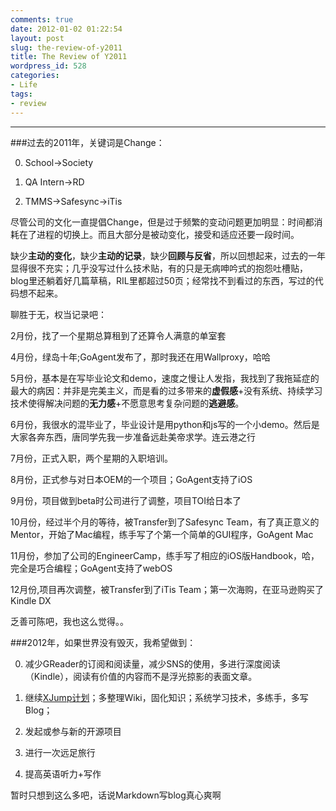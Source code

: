 ```yaml
---
comments: true
date: 2012-01-02 01:22:54
layout: post
slug: the-review-of-y2011
title: The Review of Y2011
wordpress_id: 528
categories:
- Life
tags:
- review
---
```


---
###过去的2011年，关键词是Change：


  0. School→Society
  
  1. QA Intern→RD
  
  2. TMMS→Safesync→iTis


尽管公司的文化一直提倡Change，但是过于频繁的变动问题更加明显：时间都消耗在了进程的切换上。而且大部分是被动变化，接受和适应还要一段时间。

缺少**主动的变化**，缺少**主动的记录**，缺少**回顾与反省**，所以回想起来，过去的一年显得很不充实；几乎没写过什么技术贴，有的只是无病呻吟式的抱怨吐槽贴，blog里还躺着好几篇草稿，RIL里都超过50页；经常找不到看过的东西，写过的代码想不起来。

聊胜于无，权当记录吧：

2月份，找了一个星期总算租到了还算令人满意的单室套

4月份，绿岛十年;GoAgent发布了，那时我还在用Wallproxy，哈哈

5月份，基本是在写毕业论文和demo，速度之慢让人发指，我找到了我拖延症的最大的病因：并非是完美主义，而是看的过多带来的**虚假感**+没有系统、持续学习技术使得解决问题的**无力感**+不愿意思考复杂问题的**逃避感**。

6月份，我很水的混毕业了，毕业设计是用python和js写的一个小demo。然后是大家各奔东西，唐同学先我一步准备远赴美帝求学。连云港之行

7月份，正式入职，两个星期的入职培训。

8月份，正式参与对日本OEM的一个项目；GoAgent支持了iOS

9月份，项目做到beta时公司进行了调整，项目TOI给日本了

10月份，经过半个月的等待，被Transfer到了Safesync Team，有了真正意义的Mentor，开始了Mac编程，练手写了个第一个简单的GUI程序，GoAgent Mac

11月份，参加了公司的EngineerCamp，练手写了相应的iOS版Handbook，哈，完全是巧合编程；GoAgent支持了webOS

12月份,项目再次调整，被Transfer到了iTis Team；第一次海购，在亚马逊购买了Kindle DX

乏善可陈吧，我也这么觉得。。



###2012年，如果世界没有毁灭，我希望做到：


  0. 减少GReader的订阅和阅读量，减少SNS的使用，多进行深度阅读（Kindle），阅读有价值的内容而不是浮光掠影的表面文章。
  
  1. 继续[XJump计划](http://kernelpanic.im/blog/2011/10/03/xjump/)；多整理Wiki，固化知识；系统学习技术，多练手，多写Blog；
  
  2. 发起或参与新的开源项目
  
  3. 进行一次远足旅行
  
  4. 提高英语听力+写作


暂时只想到这么多吧，话说Markdown写blog真心爽啊

